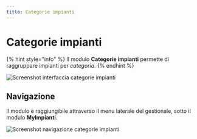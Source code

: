 ```yaml
---
title: Categorie impianti
---
```


# Categorie impianti

{% hint style="info" %}
Il modulo **Categorie impianti** permette di raggruppare impianti per _categoria_.
{% endhint %}

![Screenshot interfaccia categorie impianti](../../../.gitbook/assets/interfacciacategorieimpianti-3.PNG)

## Navigazione

Il modulo è raggiungibile attraverso il menu laterale del gestionale, sotto il modulo **MyImpianti**.

![Screenshot navigazione categorie impianti](../../../.gitbook/assets/posizionecategorieimpianti-2.PNG)

